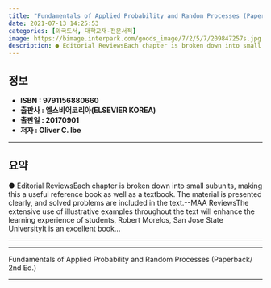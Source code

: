 ```yaml
---
title: "Fundamentals of Applied Probability and Random Processes (Paperback/ 2nd Ed.)"
date: 2021-07-13 14:25:53
categories: [외국도서, 대학교재-전문서적]
image: https://bimage.interpark.com/goods_image/7/2/5/7/209847257s.jpg
description: ● Editorial ReviewsEach chapter is broken down into small subunits, making this a useful reference book as well as a textbook. The material is presented clearl
---
```


## **정보**

- **ISBN : 9791156880660**
- **출판사 : 엘스비어코리아(ELSEVIER KOREA)**
- **출판일 : 20170901**
- **저자 : Oliver C. Ibe**

------



## **요약**

●  Editorial ReviewsEach chapter is broken down into small subunits, making this a useful reference book as well as a textbook. The material is presented clearly, and solved problems are included in the text.--MAA ReviewsThe extensive use of illustrative examples throughout the text will enhance the learning experience of students, Robert Morelos, San Jose State UniversityIt is an excellent book...

------



------


Fundamentals of Applied Probability and Random Processes (Paperback/ 2nd Ed.) 

------


